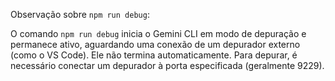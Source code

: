 Observação sobre `npm run debug`:

O comando `npm run debug` inicia o Gemini CLI em modo de depuração e permanece ativo, aguardando uma conexão de um depurador externo (como o VS Code). Ele não termina automaticamente. Para depurar, é necessário conectar um depurador à porta especificada (geralmente 9229).
